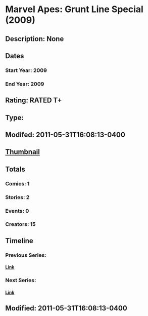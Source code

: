 # Marvel Apes: Grunt Line Special (2009)
## Description: None
## Dates
### Start Year: 2009
### End Year: 2009
## Rating: RATED T+
## Type: 
## Modifed: 2011-05-31T16:08:13-0400
## [Thumbnail](http://i.annihil.us/u/prod/marvel/i/mg/2/f0/4bb52c5341555.jpg)
## Totals
### Comics: 1
### Stories: 2
### Events: 0
### Creators: 15
## Timeline
### Previous Series: 
#### [Link]()
### Next Series: 
#### [Link]()
## Modified: 2011-05-31T16:08:13-0400
